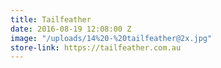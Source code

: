 ```yaml
---
title: Tailfeather
date: 2016-08-19 12:08:00 Z
image: "/uploads/14%20-%20tailfeather@2x.jpg"
store-link: https://tailfeather.com.au
---
```


